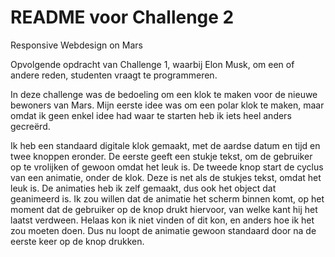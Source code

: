 # README voor Challenge 2
Responsive Webdesign on Mars

Opvolgende opdracht van Challenge 1, waarbij Elon Musk, om een of andere reden, studenten vraagt te programmeren. 

In deze challenge was de bedoeling om een klok te maken voor de nieuwe bewoners van Mars. 
Mijn eerste idee was om een polar klok te maken, maar omdat ik geen enkel idee had waar te starten heb ik iets heel anders gecreërd. 

Ik heb een standaard digitale klok gemaakt, met de aardse datum en tijd en twee knoppen eronder. De eerste geeft een stukje tekst, om de gebruiker op te vrolijken of gewoon omdat het leuk is. De tweede knop start de cyclus van een animatie, onder de klok. Deze is net als de stukjes tekst, omdat het leuk is. De animaties heb ik zelf gemaakt, dus ook het object dat geanimeerd is. 
Ik zou willen dat de animatie het scherm binnen komt, op het moment dat de gebruiker op de knop drukt hiervoor, van welke kant hij het laatst verdween. Helaas kon ik niet vinden of dit kon, en anders hoe ik het zou moeten doen. Dus nu loopt de animatie gewoon standaard door na de eerste keer op de knop drukken. 
